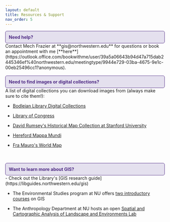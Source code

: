 ```yaml
---
layout: default
title: Resources & Support
nav_order: 5
---
```


<div style="border: 1px solid #4E2A84; background-color: #E4E0EE; padding: 10px; border-radius: 5px; color: #4E2A84;">
  <strong>Need help?</strong> 
</div>
Contact Mech Frazier at **gis@northwestern.edu** for questions or book an appointment with me 
[**here**](https://outlook.office.com/bookwithme/user/39a5a06643b94d47a715dab2445346ef%40northwestern.edu/meetingtype/9944e729-03ba-4675-9e1c-00eb25496cc1?anonymous).
<br>
<br>

<div style="border: 1px solid #4E2A84; background-color: #E4E0EE; padding: 10px; border-radius: 5px; color: #4E2A84;">
  <strong>Need to find images or digital collections?</strong>
</div>
A list of digital collections you can download images from (always make sure to cite them!): 

- [Bodleian Library Digital Collections](https://www.bodleian.ox.ac.uk/collections-and-resources/special-collections/digital-collections)

- [Library of Congress](https://www.loc.gov/maps/collections/)

- [David Rumsey's Historical Map Collection at Stanford University](https://www.davidrumsey.com/)

- [Hereford Mappa Mundi](https://www.themappamundi.co.uk/mappa-mundi/)

- [Fra Mauro's World Map](https://mostre.museogalileo.it/framauro/en/interactive-exploration/explore.html)
<br>
<br>

<div style="border: 1px solid #4E2A84; background-color: #E4E0EE; padding: 10px; border-radius: 5px; color: #4E2A84;">
  <strong>Want to learn more about GIS?</strong>
</div>
- Check out the Library's [GIS research guide](https://libguides.northwestern.edu/gis)<br>

- The Environmental Studies program at NU offers [two introductory courses](https://envsci.northwestern.edu/undergraduate-program/courses/2019-2020/course-descriptions/) on GIS

- The Anthropology Department at NU hosts an open [Spatial and Cartographic Analysis of Landscape and Environments Lab](https://anthropology.northwestern.edu/research/gis-lab.html)
